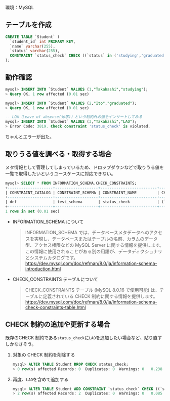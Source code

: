 環境：MySQL

## テーブルを作成

```sql
CREATE TABLE `Student` (
  `student_id` int PRIMARY KEY,
  `name` varchar(255),
  `status` varchar(255),
  CONSTRAINT `status_check` CHECK ((`status` in ('studying','graduated','suspended')))
);
```

## 動作確認

```sql
mysql> INSERT INTO `Student` VALUES (1,"Takahashi","studying");
> Query OK, 1 row affected (0.01 sec)
```

```sql
mysql> INSERT INTO `Student` VALUES (2,"Ito","graduated");
> Query OK, 1 row affected (0.01 sec)
```

```sql
-- LOA（Leave of absense(休学)）という制約外の値をインサートしてみる
mysql> INSERT INTO `Student` VALUES (3,"Takahashi","LAO");
> Error Code: 3819. Check constraint 'status_check' is violated.
```

ちゃんとエラーが出た。

## 取りうる値を調べる・取得する場合

メタ情報として管理してしまっているため、ドロップダウンなどで取りうる値を一覧で取得したいというユースケースに対応できない。

```sql
mysql> SELECT * FROM INFORMATION_SCHEMA.CHECK_CONSTRAINTS;
+--------------------+-------------------+-------------------------+----------------------------------------------------------------------------------------+
| CONSTRAINT_CATALOG | CONSTRAINT_SCHEMA | CONSTRAINT_NAME         | CHECK_CLAUSE                                                                           |
+--------------------+-------------------+-------------------------+----------------------------------------------------------------------------------------+
| def                | test_schema       | status_check            | (`status` in (_utf8mb4\'studying\',_utf8mb4\'graduated\',_utf8mb4\'suspended\'))       |
+--------------------+-------------------+-------------------------+----------------------------------------------------------------------------------------+
1 rows in set (0.01 sec)
```

- INFORMATION_SCHEMA について

  > INFORMATION_SCHEMA では、データベースメタデータへのアクセスを実現し、データベースまたはテーブルの名前、カラムのデータ型、アクセス権限などの MySQL Server に関する情報を提供します。 この情報に使用されることがある別の用語が、データディクショナリとシステムカタログです。
  > https://dev.mysql.com/doc/refman/8.0/ja/information-schema-introduction.html

- CHECK_CONSTRAINTS テーブルについて
  > CHECK_CONSTRAINTS テーブル (MySQL 8.0.16 で使用可能) は、テーブルに定義されている CHECK 制約に関する情報を提供します。
  > https://dev.mysql.com/doc/refman/8.0/ja/information-schema-check-constraints-table.html

## CHECK 制約の追加や更新する場合

既存のCHECK 制約である`status_check`に`LAO`を追加したい場合など、貼り直すしかなさそう。


1. 対象の CHECK 制約を削除する

   ```sql
   mysql> ALTER TABLE Student DROP CHECK status_check;
   > 0 row(s) affected Records: 0  Duplicates: 0  Warnings: 0	0.238 sec
   ```

2. 再度、`LAO`を含めて追加する
   ```sql
   mysql> ALTER TABLE Student ADD CONSTRAINT `status_check` CHECK ((`status` in ('studying','graduated','suspended','LAO')));
   > 2 row(s) affected Records: 2  Duplicates: 0  Warnings: 0	0.085 sec
   ```
